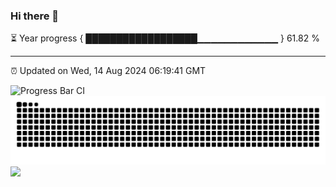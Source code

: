 ### Hi there 👋

⏳ Year progress { ██████████████████▁▁▁▁▁▁▁▁▁▁▁▁ } 61.82 %

---

⏰ Updated on Wed, 14 Aug 2024 06:19:41 GMT

![Progress Bar CI](https://github.com/liununu/liununu/workflows/Progress%20Bar%20CI/badge.svg)![](https://raw.githubusercontent.com/L1cardo/L1cardo/main/assets/github-contribution-grid-snake.svg)![](https://raw.githubusercontent.com/seesaws/seesaws/main/assets/github-contribution-grid-snake.svg)
